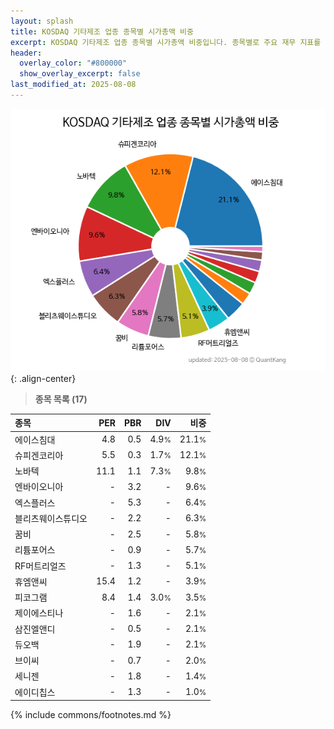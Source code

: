 ```yaml
---
layout: splash
title: KOSDAQ 기타제조 업종 종목별 시가총액 비중
excerpt: KOSDAQ 기타제조 업종 종목별 시가총액 비중입니다. 종목별로 주요 재무 지표를 함께 표시합니다.
header:
  overlay_color: "#800000"
  show_overlay_excerpt: false
last_modified_at: 2025-08-08
---
```



![KOSDAQ 기타제조 업종 종목별 시가총액 비중](/stats/sector/images/kosdaq_업종_기타제조_종목.png){: .align-center}


> **종목 목록 (17)**<a id="list"></a>

| **종목** | **PER** | **PBR** | **DIV** | **비중** |
| :------- | ------: | ------: | ------: | -------: |
| 에이스침대 | 4.8 | 0.5 | 4.9<small>%</small> | 21.1<small>%</small> |
| 슈피겐코리아 | 5.5 | 0.3 | 1.7<small>%</small> | 12.1<small>%</small> |
| 노바텍 | 11.1 | 1.1 | 7.3<small>%</small> | 9.8<small>%</small> |
| 엔바이오니아 | - | 3.2 | - | 9.6<small>%</small> |
| 엑스플러스 | - | 5.3 | - | 6.4<small>%</small> |
| 블리츠웨이스튜디오 | - | 2.2 | - | 6.3<small>%</small> |
| 꿈비 | - | 2.5 | - | 5.8<small>%</small> |
| 리튬포어스 | - | 0.9 | - | 5.7<small>%</small> |
| RF머트리얼즈 | - | 1.3 | - | 5.1<small>%</small> |
| 휴엠앤씨 | 15.4 | 1.2 | - | 3.9<small>%</small> |
| 피코그램 | 8.4 | 1.4 | 3.0<small>%</small> | 3.5<small>%</small> |
| 제이에스티나 | - | 1.6 | - | 2.1<small>%</small> |
| 삼진엘앤디 | - | 0.5 | - | 2.1<small>%</small> |
| 듀오백 | - | 1.9 | - | 2.1<small>%</small> |
| 브이씨 | - | 0.7 | - | 2.0<small>%</small> |
| 세니젠 | - | 1.8 | - | 1.4<small>%</small> |
| 에이디칩스 | - | 1.3 | - | 1.0<small>%</small> |

{% include commons/footnotes.md %}